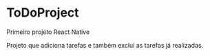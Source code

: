 # ToDoProject
Primeiro projeto React Native

Projeto que adiciona tarefas e também exclui as tarefas já realizadas.


